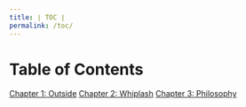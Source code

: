 ```yaml
---
title: ∣ TOC ∣
permalink: /toc/
---
```

# Table of Contents
[Chapter 1: Outside](neko920.github.io/out/)
[Chapter 2: Whiplash](neko920.github.io/whip/)
[Chapter 3: Philosophy](neko920.github.io/philo/)
